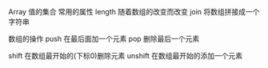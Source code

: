 Array
值的集合
  常用的属性
  length 随着数组的改变而改变
  join 将数组拼接成一个字符串

数组的操作
  push 在最后面加一个元素
  pop 删除最后一个元素

  shift 在数组最开始的(下标0)删除元素
  unshift 在数组最开始的添加一个元素